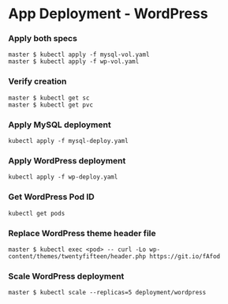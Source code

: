 # App Deployment - WordPress

### Apply both specs
```
master $ kubectl apply -f mysql-vol.yaml
master $ kubectl apply -f wp-vol.yaml
```

### Verify creation
```
master $ kubectl get sc
master $ kubectl get pvc
```

### Apply MySQL deployment
`kubectl apply -f mysql-deploy.yaml`

### Apply WordPress deployment
`kubectl apply -f wp-deploy.yaml`

### Get WordPress Pod ID
`kubectl get pods`

### Replace WordPress theme header file
`master $ kubectl exec <pod> -- curl -Lo wp-content/themes/twentyfifteen/header.php https://git.io/fAfod`

### Scale WordPress deployment
`master $ kubectl scale --replicas=5 deployment/wordpress`
